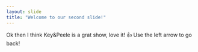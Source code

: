 ```yaml
---
layout: slide
title: "Welcome to our second slide!"
---
```

Ok then I think Key&Peele is a grat show, love it! :+1:
Use the left arrow to go back!
